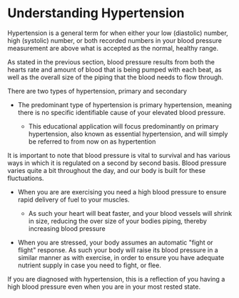 <!-- import InsulinResistance01 from './InsulinResistance01.jpg';
import InsulinResistance02 from './InsulinResistance02.jpg';
import InsulinResistance03 from './InsulinResistance03.jpg';

import MultiChoiceQuestion from '../../MultiChoiceQuestion' -->

# Understanding Hypertension

Hypertension is a general term for when either your low (diastolic) number, high (systolic) number, or both recorded numbers in your blood pressure measurement are above what is accepted as the normal, healthy range.

As stated in the previous section, blood pressure results from both the hearts rate and amount of blood that is being pumped with each beat, as well as the overall size of the piping that the blood needs to flow through.

There are two types of hypertension, primary and secondary
- The predominant type of hypertension is primary hypertension, meaning there is no specific identifiable cause of your elevated blood pressure.

  - This educational application will focus predominantly on primary hypertension, also known as essential hypertension, and will simply be referred to from now on as hypertention

It is important to note that blood pressure is vital to survival and has various ways in which it is regulated on a second by second basis. Blood pressure varies quite a bit throughout the day, and our body is built for these fluctuations.
- When you are are exercising you need a high blood pressure to ensure rapid delivery of fuel to your muscles.
  - As such your heart will beat faster, and your blood vessels will shrink in size, reducing the over size of your bodies piping, thereby increasing blood pressure

- When you are stressed, your body assumes an automatic "fight or flight" response. As such your body will raise its blood pressure in a similar manner as with exercise, in order to ensure you have adequate nutrient supply in case you need to fight, or flee.

If you are diagnosed with hypertension, this is a reflection of you having a high blood pressure even when you are in your most rested state.
<!--
As just stated, the specific reason you may develop hypertension is not well understood. That being said, there is, luckily, some understanding of the underlying causes of hypertension.

Chronic stress: As just discussed, when under stress we assume the "fight or flight" response. Some people experience stress for years on end. This leads to your blood vessels muscles always being tense. Just as if you work out your arms your muscles grow, this non-stop working out of blood vessels can lead to their growth, reducing the overall area for blood to flow, leading to high blood pressure.

Hormones: Our body has a powerful blood pressure regulatory system known as the renin–angiotensin–aldosterone system, or RAAS. The name is not overly important here, but this system, when activated results in blood vessels squeezing, lowering overall area for blood to flow, while at the same time increasing the total amount of blood in our blood vessels. If you are thinking less area for blood to be in while increasing the amount of blood, that sounds like a recipe for higher blood pressure, you would be right.

Sodium/Potassium imbalance: Sodium and potassium are two substances in the human body, and are known as electrolytes. The most well known source of sodium is salt that we eat. There is evidence that having a high ratio of sodium to potassium within our bodies leads to our blood vessels squeezing down. As you will see, reducing sodium


Wow, that was a lot. -->

